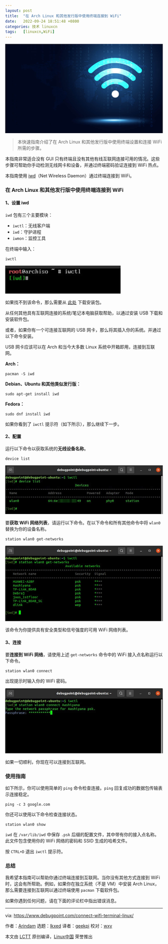 ```yaml
---
layout: post
title:	"在 Arch Linux 和其他发行版中使用终端连接到 WiFi"
date:	2022-09-24 18:51:48 +0800 
categories:	技术 linuxcn 
tags:	[linuxcn,WiFi]
---
```



![](/Asserts/Images/album/202209/24/185145fcas1rje3f8pr8sa.jpg)



> 
> 本快速指南介绍了在 Arch Linux 和其他发行版中使用终端设置和连接 WiFi 所需的步骤。
> 
> 
> 


本指南非常适合没有 GUI 只有终端且没有其他有线互联网连接可用的情况。这些步骤可帮助你手动检测无线网卡和设备，并通过终端密码验证连接到 WiFi 热点。


本指南使用 [iwd](https://wiki.archlinux.org/index.php/Iwd)（Net Wireless Daemon）通过终端连接到 WiFi。


### 在 Arch Linux 和其他发行版中使用终端连接到 WiFi


#### 1、设置 iwd


`iwd` 包有三个主要模块：


* `iwctl`：无线客户端
* `iwd`：守护进程
* `iwmon`：监控工具


在终端中输入：



```
iwctl

```

![iwctl 提示符](/Asserts/Images/album/202209/24/185148fm3wr64j36k6x6il.jpg)


如果找不到该命令，那么需要从 [此处](https://www.archlinux.org/packages/?name=iwd) 下载安装包。


从任何其他具有互联网连接的系统/笔记本电脑获取帮助，以通过安装 USB 下载和安装软件包。


或者，如果你有一个可连接互联网的 USB 网卡，那么将其插入你的系统。并通过以下命令安装。


USB 网卡应该可以在 Arch 和当今大多数 Linux 系统中开箱即用，连接到互联网。


**Arch：**



```
pacman -S iwd

```

**Debian、Ubuntu 和其他类似发行版：**



```
sudo apt-get install iwd

```

**Fedora：**



```
sudo dnf install iwd

```

如果你看到了 `iwctl` 提示符（如下所示），那么继续下一步。


#### 2、配置


运行以下命令以获取系统的**无线设备名称**。



```
device list

```

![iwctl – 设备列表](/Asserts/Images/album/202209/24/185149r1a02veoxn8vlc2a.jpg)


要**获取 WiFi 网络列表**，请运行以下命令。在以下命令和所有其他命令中将 `wlan0` 替换为你的设备名称。



```
station wlan0 get-networks

```

![iwctl – 可用网络](/Asserts/Images/album/202209/24/185149yl9y9ps1gsyqhq2p.jpg)


该命令为你提供具有安全类型和信号强度的可用 WiFi 网络列表。


#### 3、连接


要**连接到 WiFi 网络**，请使用上述 `get-networks` 命令中的 WiFi 接入点名称运行以下命令。



```
station wlan0 connect

```

出现提示时输入你的 WiFi 密码。


![使用 iwctl 连接到 WiFi](/Asserts/Images/album/202209/24/185149ulmtcc5kf6qqs5t7.jpg)


如果一切顺利，你现在可以连接到互联网。


### 使用指南


如下所示，你可以使用简单的 `ping` 命令检查连接。`ping` 回复成功的数据包传输表示连接稳定。



```
ping -c 3 google.com

```

你还可以使用以下命令检查连接状态。



```
station wlan0 show

```

`iwd` 在 `/var/lib/iwd` 中保存 `.psk` 后缀的配置文件，其中带有你的接入点名称。此文件包含使用你的 WiFi 网络的密码和 SSID 生成的哈希文件。


按 `CTRL+D` 退出 `iwctl` 提示符。


### 总结


我希望本指南可以帮助你通过终端连接到互联网。当你没有其他方式连接到 WiFi 时，这会有所帮助。例如，如果你在独立系统（不是 VM）中安装 Arch Linux，那么需要连接到互联网以通过终端使用 `pacman` 下载软件包。


如果你遇到任何问题，请在下面的评论栏中指出错误消息。




---


via: <https://www.debugpoint.com/connect-wifi-terminal-linux/>


作者：[Arindam](https://www.debugpoint.com/author/admin1/) 选题：[lkxed](https://github.com/lkxed) 译者：[geekpi](https://github.com/geekpi) 校对：[wxy](https://github.com/wxy)


本文由 [LCTT](https://github.com/LCTT/TranslateProject) 原创编译，[Linux中国](https://linux.cn/) 荣誉推出

